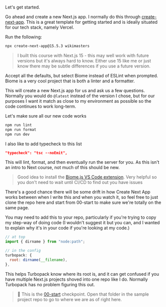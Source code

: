 Let's get started.

Go ahead and create a new Next.js app. I normally do this through [create-next-app][cna]. This is a great template for getting started and is ideally situated for our tech stack, namely Vercel.

Run the following:

```bash
npx create-next-app@15.5.3 wikimasters
```

> I built this course with Next.js 15 - this may well work with future versions but it's always hard to know. Either use 15 like me or just know there may be subtle differences if you use a future version.

Accept all the defaults, but select Biome instead of ESLint when prompted. Biome is a very cool project that is both a linter and a formatter.

This will create a new Next.js app for us and ask us a few questions. Normally you would do `@latest` instead of the version I chose, but for our purposes I want it match as close to my environment as possible so the code continues to work long-term.

Let's make sure all our new code works

```bash
npm run lint
npm run format
npm run dev
```

I also like to add typecheck to this list

```json
"typecheck": "tsc --noEmit",
```

This will lint, format, and then eventually run the server for you. As this isn't an intro to Next course, not much of this should be new.

> Good idea to install the [Biome.js VS Code extension][biome]. Very helpful so you don't need to wait until CI/CD to find out you have issues

There's a good chance there will be some drift in how Create Next App works between when I write this and when you watch it, so feel free to just clone the repo here and start from 00-start to make sure we're totally on the same page.

You may need to add this to your repo, particularly if you're trying to copy my step-way of doing code (I wouldn't suggest it but you can, and I wanted to explain why it's in your code if you're looking at my code.)

```javascript
// at top
import { dirname } from "node:path";

// in the config
turbopack: {
  root: dirname(__filename),
},
```

This helps Turbopack know where its root is, and it can get confused if you have multiple Next.js projects shoved into one repo like I do. Normally Turbopack has no problem figuring this out.

> 🏁 This is the [00-start][checkpoint] checkpoint. Open that folder in the sample project repo to go to where we are as of right here.

[checkpoint]: https://github.com/btholt/fullstack-next-wiki/tree/main/00-start
[cna]: https://nextjs.org/docs/app/api-reference/cli/create-next-app
[biome]: https://marketplace.visualstudio.com/items?itemName=biomejs.biome
